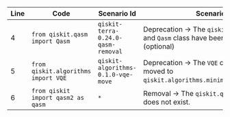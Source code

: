 | Line | Code | Scenario Id | Scenario | Artifact | Refactoring |
| ----- | ----- | ----- | ----- | ----- | ----- |
| 4 | `from qiskit.qasm import Qasm` | `qiskit-terra-0.24.0-qasm-removal` | Deprecation -> The `qiskit.qasm` module and `Qasm` class have been removed. (optional) | `qiskit.qasm.Qasm` | Remove line |
| 5 | `from qiskit.algorithms import VQE` | `qiskit-algorithms-0.1.0-vqe-move` | Deprecation -> The `VQE` class has been moved to `qiskit.algorithms.minimum_eigensolvers`. | `qiskit.algorithms.VQE` | `from qiskit.algorithms.minimum_eigensolvers import VQE` |
| 6 | `from qiskit import qasm2 as qasm` | `*` | Removal -> The `qiskit.qasm2` module does not exist. | `qiskit.qasm2` | Remove line |